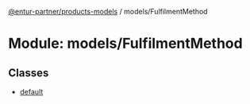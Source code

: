 [@entur-partner/products-models](../README.md) / models/FulfilmentMethod

# Module: models/FulfilmentMethod

## Classes

- [default](../classes/models_FulfilmentMethod.default.md)

